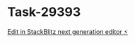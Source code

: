 # Task-29393

[Edit in StackBlitz next generation editor ⚡️](https://stackblitz.com/~/github.com/kevin-turing/Task-29393)
